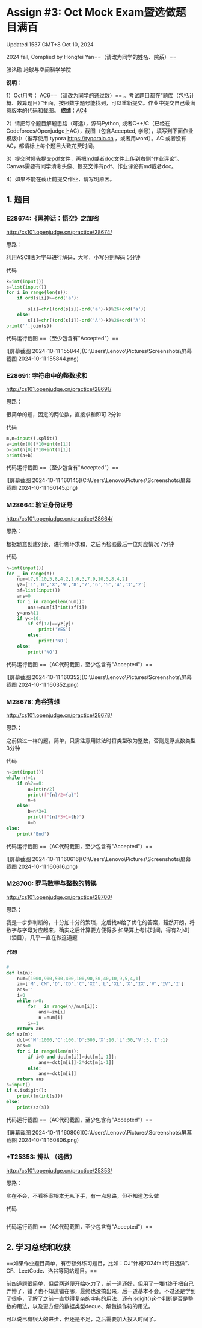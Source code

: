 # Assign #3: Oct Mock Exam暨选做题目满百

Updated 1537 GMT+8 Oct 10, 2024

2024 fall, Complied by Hongfei Yan==（请改为同学的姓名、院系）==

张洺瑜  地球与空间科学学院

**说明：**

1）Oct⽉考： AC6==（请改为同学的通过数）== 。考试题⽬都在“题库（包括计概、数算题目）”⾥⾯，按照数字题号能找到，可以重新提交。作业中提交⾃⼰最满意版本的代码和截图。                           **成绩**：<u>AC4</u>

2）请把每个题目解题思路（可选），源码Python, 或者C++/C（已经在Codeforces/Openjudge上AC），截图（包含Accepted, 学号），填写到下面作业模版中（推荐使用 typora https://typoraio.cn ，或者用word）。AC 或者没有AC，都请标上每个题目大致花费时间。

3）提交时候先提交pdf文件，再把md或者doc文件上传到右侧“作业评论”。Canvas需要有同学清晰头像、提交文件有pdf、作业评论有md或者doc。

4）如果不能在截止前提交作业，请写明原因。



## 1. 题目

### E28674:《黑神话：悟空》之加密

http://cs101.openjudge.cn/practice/28674/



思路：

利用ASCII表对字母进行解码，大写，小写分别解码     5分钟

代码

```python
k=int(input())
s=list(input())
for i in range(len(s)):
    if ord(s[i])>=ord('a'):

        s[i]=chr((ord(s[i])-ord('a')-k)%26+ord('a'))
    else:
        s[i]=chr((ord(s[i])-ord('A')-k)%26+ord('A'))
print(''.join(s))

```



代码运行截图 ==（至少包含有"Accepted"）==

![屏幕截图 2024-10-11 155844](C:\Users\Lenovo\Pictures\Screenshots\屏幕截图 2024-10-11 155844.png)



### E28691: 字符串中的整数求和

http://cs101.openjudge.cn/practice/28691/



思路：

很简单的题，固定的两位数，直接求和即可    2分钟

代码

```python
m,n=input().split()
a=int(m[0])*10+int(m[1])
b=int(n[0])*10+int(n[1])
print(a+b)

```



代码运行截图 ==（至少包含有"Accepted"）==

![屏幕截图 2024-10-11 160145](C:\Users\Lenovo\Pictures\Screenshots\屏幕截图 2024-10-11 160145.png)



### M28664: 验证身份证号

http://cs101.openjudge.cn/practice/28664/



思路：

根据题意创建列表，进行循环求和，之后再检验最后一位对应情况    7分钟

代码

```python
n=int(input())
for _ in range(n):
    num=[7,9,10,5,8,4,2,1,6,3,7,9,10,5,8,4,2]
    yz=['1','0','X','9','8','7','6','5','4','3','2']
    sf=list(input())
    ans=0
    for i in range(len(num)):
        ans+=num[i]*int(sf[i])
    y=ans%11
    if y<=10:
        if sf[17]==yz[y]:
            print('YES')
        else:
            print('NO')
    else:
        print('NO')

```



代码运行截图 ==（AC代码截图，至少包含有"Accepted"）==

![屏幕截图 2024-10-11 160352](C:\Users\Lenovo\Pictures\Screenshots\屏幕截图 2024-10-11 160352.png)



### M28678: 角谷猜想

http://cs101.openjudge.cn/practice/28678/



思路：

之前做过一样的题，简单，只需注意用除法时将类型改为整数，否则是浮点数类型   3分钟

代码

```python
n=int(input())
while n!=1:
    if n%2==0:
        a=int(n/2)
        print(f"{n}/2={a}")
        n=a
    else:
        b=n*3+1
        print(f"{n}*3+1={b}")
        n=b
else:
    print('End')

```



代码运行截图 ==（AC代码截图，至少包含有"Accepted"）==

![屏幕截图 2024-10-11 160616](C:\Users\Lenovo\Pictures\Screenshots\屏幕截图 2024-10-11 160616.png)



### M28700: 罗马数字与整数的转换

http://cs101.openjudge.cn/practice/28700/



思路：

我是一步步判断的，十分加十分的繁琐，之后找ai给了优化的答案，豁然开朗，将数字与字母对应起来，确实之后计算要方便得多        如果算上考试时间，得有2小时（泪目），几乎一直在做这道题

##### 代码

```python
# 
def lm(n):
    num=[1000,900,500,400,100,90,50,40,10,9,5,4,1]
    zm=['M','CM','D','CD','C','XC','L','XL','X','IX','V','IV','I']
    ans=''
    i=0
    while n>0:
        for _ in range(n//num[i]):
            ans+=zm[i]
            n-=num[i]
        i+=1
    return ans
def sz(m):
    dct={'M':1000,'C':100,'D':500,'X':10,'L':50,'V':5,'I':1}
    ans=0
    for i in range(len(m)):
        if i>0 and dct[m[i]]>dct[m[i-1]]:
            ans+=dct[m[i]]-2*dct[m[i-1]]
        else:
            ans+=dct[m[i]]
    return ans
s=input()
if s.isdigit():
    print(lm(int(s)))
else:
    print(sz(s))
```



代码运行截图 ==（AC代码截图，至少包含有"Accepted"）==

![屏幕截图 2024-10-11 160806](C:\Users\Lenovo\Pictures\Screenshots\屏幕截图 2024-10-11 160806.png)



### *T25353: 排队 （选做）

http://cs101.openjudge.cn/practice/25353/



思路：

实在不会，不看答案根本无从下手，有一点思路，但不知道怎么做

代码

```python


```



代码运行截图 ==（AC代码截图，至少包含有"Accepted"）==





## 2. 学习总结和收获

==如果作业题目简单，有否额外练习题目，比如：OJ“计概2024fall每日选做”、CF、LeetCode、洛谷等网站题目。==

前四道题很简单，但后两道便开始吃力了，前一道还好，但用了一堆if终于把自己弄懵了，错了也不知道错在哪，最终也没搞出来，后一道基本不会。不过还是学到了很多，了解了之前一直觉得复杂的字典的用法，还有isdigit()这个判断是否是整数的用法，以及更方便的数据类型deque、解包操作符的用法。

可以说已有很大的进步，但还是不足，之后需要加大投入时间了。









